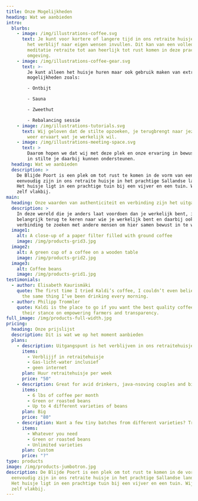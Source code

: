 ```yaml
---
title: Onze Mogelijkheden
heading: Wat we aanbieden
intro:
  blurbs:
    - image: /img/illustrations-coffee.svg
      text: Je kunt voor kortere of langere tijd in ons retraite huisje verblijven en
        het verblijf naar eigen wensen invullen. Dit kan van een volledige
        meditatie retraite tot aan heerlijk tot rust komen in deze prachtige
        omgeving.
    - image: /img/illustrations-coffee-gear.svg
      text: >-
        Je kunt alleen het huisje huren maar ook gebruik maken van extra
        mogelijkheden zoals:

        - Ontbijt

        - Sauna

        - Zweethut

        - Rebalancing sessie
    - image: /img/illustrations-tutorials.svg
      text: Wij geloven dat de stilte opzoeken, je terugbrengt naar jezelf waardoor je
        weer ervaart wat je werkelijk wil.
    - image: /img/illustrations-meeting-space.svg
      text: >
        Daarom hopen we dat wij met deze plek en onze ervaring in bewustwoording
        in stilte je daarbij kunnen ondersteunen.
  heading: Wat we aanbieden
  description: >
    De Blijde Poort is een plek om tot rust te komen in de vorm van een
    eenvoudig zijn in ons retraite huisje in het prachtige Sallandse landschap.
    Het huisje ligt in een prachtige tuin bij een vijver en een tuin. Wij wonen
    zelf vlakbij.
main:
  heading: Onze waarden van authenticiteit en verbinding zijn het uitgangspunt
  description: >
    In deze wereld die je anders laat voordoen dan je werkelijk bent, is het
    belangrijk terug te keren naar wie je werkelijk bent en daarbij ook de
    verbinding te zoeken met andere mensen om hier samen bewust in te worden.
  image1:
    alt: A close-up of a paper filter filled with ground coffee
    image: /img/products-grid3.jpg
  image2:
    alt: A green cup of a coffee on a wooden table
    image: /img/products-grid2.jpg
  image3:
    alt: Coffee beans
    image: /img/products-grid1.jpg
testimonials:
  - author: Elisabeth Kaurismäki
    quote: The first time I tried Kaldi’s coffee, I couldn’t even believe that was
      the same thing I’ve been drinking every morning.
  - author: Philipp Trommler
    quote: Kaldi is the place to go if you want the best quality coffee. I love
      their stance on empowering farmers and transparency.
full_image: /img/products-full-width.jpg
pricing:
  heading: Onze prijslijst
  description: Dit is wat we op het moment aanbieden
  plans:
    - description: Uitgangspunt is het verblijven in ons retraitehuisje.
      items:
        - Verblijjf in retraitehuisje
        - Gas-licht-water inclusief
        - geen internet
      plan: Huur retraitehuisje per week
      price: "50"
    - description: Great for avid drinkers, java-nsoving couples and bigger crowds
      items:
        - 6 lbs of coffee per month
        - Green or roasted beans
        - Up to 4 different varieties of beans
      plan: Big
      price: "80"
    - description: Want a few tiny batches from different varieties? Try our custom plan
      items:
        - Whatever you need
        - Green or roasted beans
        - Unlimited varieties
      plan: Custom
      price: "?"
type: products
image: /img/products-jumbotron.jpg
description: De Blijde Poort is een plek om tot rust te komen in de vorm van een
  eenvoudig zijn in ons retraite huisje in het prachtige Sallandse landschap.
  Het huisje ligt in een prachtige tuin bij een vijver en een tuin. Wij wonen
  zelf vlakbij.
---
```

